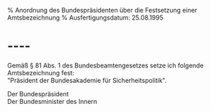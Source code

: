 % Anordnung des Bundespräsidenten über die Festsetzung einer Amtsbezeichnung
% Ausfertigungsdatum: 25.08.1995
 
# ----

Gemäß § 81 Abs. 1 des Bundesbeamtengesetzes setze ich folgende Amtsbezeichnung fest:  
"Präsident der Bundesakademie für Sicherheitspolitik".

Der Bundespräsident  
Der Bundesminister des Innern
